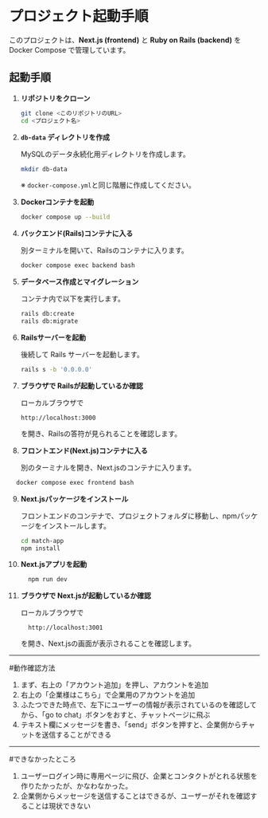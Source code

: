 # プロジェクト起動手順

このプロジェクトは、**Next.js (frontend)** と **Ruby on Rails (backend)** を Docker Compose で管理しています。

## 起動手順

1. **リポジトリをクローン**

   ```bash
   git clone <このリポジトリのURL>
   cd <プロジェクト名>
   ```

2. **`db-data` ディレクトリを作成**

   MySQLのデータ永続化用ディレクトリを作成します。

   ```bash
   mkdir db-data
   ```

   ※ `docker-compose.yml`と同じ階層に作成してください。

3. **Dockerコンテナを起動**

   ```bash
   docker compose up --build
   ```

4. **バックエンド(Rails)コンテナに入る**

   別ターミナルを開いて、Railsのコンテナに入ります。

   ```bash
   docker compose exec backend bash
   ```

5. **データベース作成とマイグレーション**

   コンテナ内で以下を実行します。

   ```bash
   rails db:create
   rails db:migrate
   ```

6. **Railsサーバーを起動**

   後続して Rails サーバーを起動します。

   ```bash
   rails s -b '0.0.0.0'
   ```

7. **ブラウザで Railsが起動しているか確認**

   ローカルブラウザで

   ```
   http://localhost:3000
   ```

   を開き、Railsの答符が見られることを確認します。

8. **フロントエンド(Next.js)コンテナに入る**

   別のターミナルを開き、Next.jsのコンテナに入ります。

 ```bash
   docker compose exec frontend bash
   ```

9. **Next.jsパッケージをインストール**

   フロントエンドのコンテナで、プロジェクトフォルダに移動し、npmパッケージをインストールします。

   ```bash
   cd match-app
   npm install
   ```

10. **Next.jsアプリを起動**

    ```bash
      npm run dev
    ```

11. **ブラウザで Next.jsが起動しているか確認**

    ローカルブラウザで

    ```
      http://localhost:3001
    ```

    を開き、Next.jsの画面が表示されることを確認します。

---
#動作確認方法
1. まず、右上の「アカウント追加」を押し、アカウントを追加
2. 右上の「企業様はこちら」で企業用のアカウントを追加
3. ふたつできた時点で、左下にユーザーの情報が表示されているのを確認してから、「go to chat」ボタンをおすと、チャットページに飛ぶ
4. テキスト欄にメッセージを書き、「send」ボタンを押すと、企業側からチャットを送信することができる
---

#できなかったところ
1. ユーザーログイン時に専用ページに飛び、企業とコンタクトがとれる状態を作りたかったが、かなわなかった。
2. 企業側からメッセージを送信することはできるが、ユーザーがそれを確認することは現状できない 

